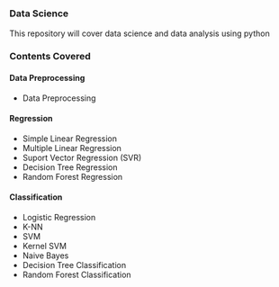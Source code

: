 # <h3>Data Science</h3>
This repository will cover data science and data analysis using python
<h3>Contents Covered</h3> 
<h4>Data Preprocessing</h4>
<ul>
  <li>Data Preprocessing</li>
</ul>
<h4>Regression</h4>
<ul>
  <li>Simple Linear Regression</li>
  <li>Multiple Linear Regression</li>
  <li>Suport Vector Regression (SVR)</li>
  <li>Decision Tree Regression</li>
  <li>Random Forest Regression</li>
</ul>
<h4>Classification</h4>
<ul>
  <li>Logistic Regression</li>
  <li>K-NN</li>
  <li>SVM</li>
  <li>Kernel SVM</li>
  <li>Naive Bayes</li>
  <li>Decision Tree Classification</li>
  <li>Random Forest Classification</li>
</ul>

